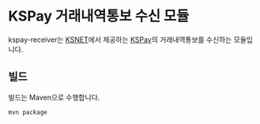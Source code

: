 KSPay 거래내역통보 수신 모듈
========================================

kspay-receiver는 [KSNET](http://www.ksnet.co.kr)에서 제공하는 [KSPay](http://pg.ksnet.co.kr)의 거래내역통보를 수신하는 모듈입니다.

빌드
----------------------------------------

빌드는 Maven으로 수행합니다.

```
mvn package
```
